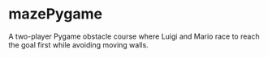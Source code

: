 # mazePygame
A two-player Pygame obstacle course where Luigi and Mario race to reach the goal first while avoiding moving walls.
